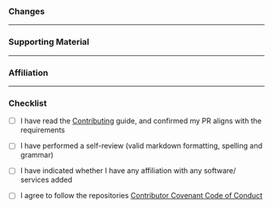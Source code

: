 
<!--
Thank you for contributing to Awesome-Privacy! 🙌
Before submitting, please read .github/CONTRIBUTING.md, 
And ensure that your pull request follows the guidelines
-->

### Changes

<!--
Briefly outline your changes, and explain what is being added / amended / removed and why
-->

---

### Supporting Material

<!--
If submitting and addition, please provide links to any relevant supporting material, such as Git repo, security audit, docs, etc..
-->

---

### Affiliation

<!--
For transparency, please indicate weather or not you are associated with the software being added / edited.
If this is a deletion, you should also disclose your affiliation with and other project within the same category.
-->

---

### Checklist

- [ ] I have read the [Contributing](https://github.com/Lissy93/awesome-privacy/blob/main/.github/CONTRIBUTING.md) guide, and confirmed my PR aligns with the requirements
- [ ] I have performed a self-review (valid markdown formatting, spelling and grammar)
- [ ] I have indicated whether I have any affiliation with any software/ services added  
- [ ] I agree to follow the repositories [Contributor Covenant Code of Conduct](https://github.com/Lissy93/awesome-privacy/blob/main/.github/CODE_OF_CONDUCT.md)

